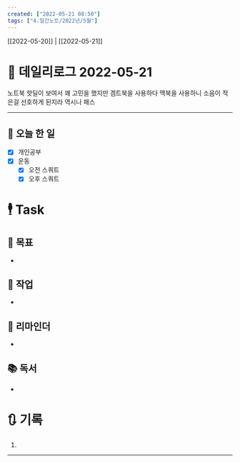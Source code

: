 ```yaml
---
created: ["2022-05-21 08:50"]
tags: ["4.일간노트/2022년/5월"]
---
```


[[2022-05-20]] | [[2022-05-21]]

# 📅 데일리로그  2022-05-21
노트북 핫딜이 보여서 꽤 고민을 했지만 겜트북을 사용하다 맥북을 사용하니 소음이 적은걸 선호하게 된지라 역시나 패스


---
## 🔷 오늘 한 일
- [x] 개인공부
- [x] 운동
	- [x] 오전 스쿼트
	- [x] 오후 스쿼트

# 🕴 Task
## 🎯 목표
- 

## 🚀 작업
- 

## 📕 리마인더
- 

## 📚 독서
- 

# 🔃 기록
1. 
---
